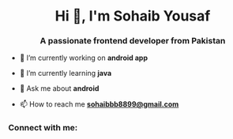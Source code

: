 <h1 align="center">Hi 👋, I'm Sohaib Yousaf</h1>
<h3 align="center">A passionate frontend developer from Pakistan</h3>

- 🔭 I’m currently working on **android app**

- 🌱 I’m currently learning **java**

- 💬 Ask me about **android**

- 📫 How to reach me **sohaibbb8899@gmail.com**

<h3 align="left">Connect with me:</h3>
<p align="left">
</p>
